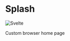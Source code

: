 # Splash

![Svelte](https://img.shields.io/badge/svelte-%23f1413d.svg?style=for-the-badge&logo=svelte&logoColor=white)

Custom browser home page
